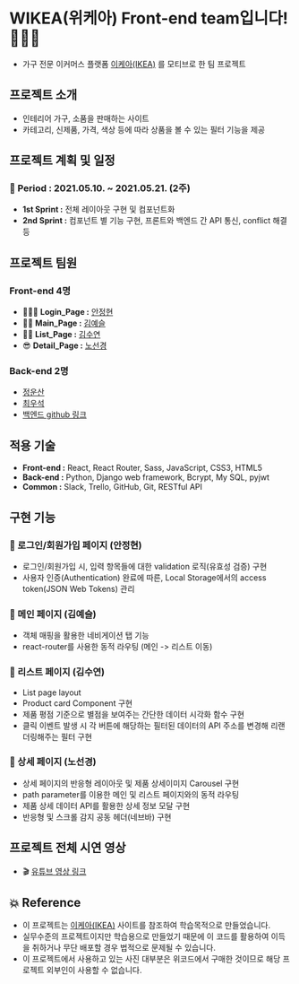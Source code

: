 # WIKEA(위케아) Front-end team입니다! 👨🏻‍💻

- 가구 전문 이커머스 플랫폼 [이케아(IKEA)](https://www.ikea.com/kr/ko/) 를 모티브로 한 팀 프로젝트

## 프로젝트 소개

- 인테리어 가구, 소품을 판매하는 사이트
- 카테고리, 신제품, 가격, 색상 등에 따라 상품을 볼 수 있는 필터 기능을 제공

## 프로젝트 계획 및 일정

### 🎈 Period : 2021.05.10. ~ 2021.05.21. (2주)
- **1st Sprint :** 전체 레이아웃 구현 및 컴포넌트화
- **2nd Sprint :** 컴포넌트 별 기능 구현, 프론트와 백엔드 간 API 통신, conflict 해결 등

## 프로젝트 팀원

### Front-end 4명

  - 👱🏻‍♀️ **Login_Page :** [안정현](https://github.com/ahnjeongh2)
  - 👶🏻 **Main_Page :** [김예슬](https://github.com/yesl-kim)
  - 👱🏻 **List_Page :** [김수연](https://github.com/ksy4568)
  - 😎 **Detail_Page :** [노선경](https://github.com/celline1637)

### Back-end 2명

  - [정운산](https://github.com/Action2theFuture)
  - [최우석](https://github.com/tonic523)
  - [백엔드 github 링크](https://github.com/wecode-bootcamp-korea/20-1st-WIKEA-backend)

## 적용 기술

- **Front-end :** React, React Router, Sass, JavaScript, CSS3, HTML5
- **Back-end :** Python, Django web framework, Bcrypt, My SQL, pyjwt
- **Common :** Slack, Trello, GitHub, Git, RESTful API

## 구현 기능

### 🎈 로그인/회원가입 페이지 (안정현)

- 로그인/회원가입 시, 입력 항목들에 대한 validation 로직(유효성 검증) 구현 
- 사용자 인증(Authentication) 완료에 따른, Local Storage에서의 access token(JSON Web Tokens) 관리

### 🎈 메인 페이지 (김예슬)

- 객체 매핑을 활용한 네비게이션 탭 기능
- react-router를 사용한 동적 라우팅 (메인 -> 리스트 이동)

### 🎈 리스트 페이지 (김수연)

- List page layout
- Product card Component 구현
- 제품 평점 기준으로 별점을 보여주는 간단한 데이터 시각화 함수 구현
- 클릭 이벤트 발생 시 각 버튼에 해당하는 필터된 데이터의 API 주소를 변경해 리랜더링해주는 필터 구현

### 🎈 상세 페이지 (노선경)

- 상세 페이지의 반응형 레이아웃 및 제품 상세이미지 Carousel 구현
- path parameter를 이용한 메인 및 리스트 페이지와의 동적 라우팅
- 제품 상세 데이터 API를 활용한 상세 정보 모달 구현
- 반응형 및 스크롤 감지 공동 헤더(네브바) 구현


## 프로젝트 전체 시연 영상
- 🎬 [유튜브 영상 링크](https://www.youtube.com/watch?v=I6-gSyTRVAU)


## 💥 Reference
- 이 프로젝트는 [이케아(IKEA)](https://www.ikea.com/kr/ko/) 사이트를 참조하여 학습목적으로 만들었습니다.
- 실무수준의 프로젝트이지만 학습용으로 만들었기 때문에 이 코드를 활용하여 이득을 취하거나 무단 배포할 경우 법적으로 문제될 수 있습니다.
- 이 프로젝트에서 사용하고 있는 사진 대부분은 위코드에서 구매한 것이므로 해당 프로젝트 외부인이 사용할 수 없습니다.
